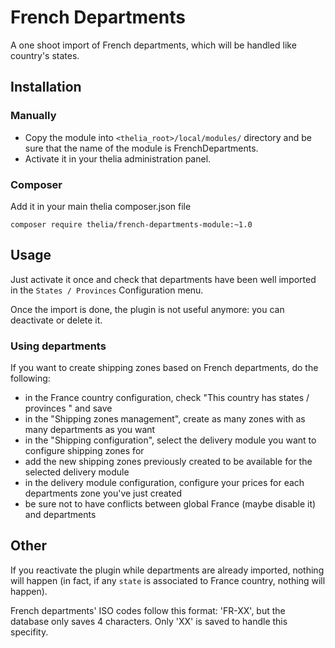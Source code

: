 # French Departments

A one shoot import of French departments, which will be handled like country's states.

## Installation

### Manually

* Copy the module into ```<thelia_root>/local/modules/``` directory and be sure that the name of the module is FrenchDepartments.
* Activate it in your thelia administration panel.

### Composer

Add it in your main thelia composer.json file

```
composer require thelia/french-departments-module:~1.0
```

## Usage

Just activate it once and check that departments have been well imported in the `States / Provinces` Configuration menu.

Once the import is done, the plugin is not useful anymore: you can deactivate or delete it.

### Using departments

If you want to create shipping zones based on French departments, do the following:

- in the France country configuration, check "This country has states / provinces " and save
- in the "Shipping zones management", create as many zones with as many departments as you want
- in the "Shipping configuration", select the delivery module you want to configure shipping zones for
- add the new shipping zones previously created to be available for the selected delivery module
- in the delivery module configuration, configure your prices for each departments zone you've just created
- be sure not to have conflicts between global France (maybe disable it) and departments

## Other

If you reactivate the plugin while departments are already imported, nothing will happen (in fact, if any `state` is associated to France country, nothing will happen).

French departments' ISO codes follow this format: 'FR-XX', but the database only saves 4 characters. Only 'XX' is saved to handle this specifity.

